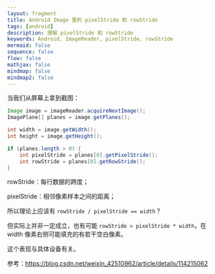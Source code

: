 ```yaml
---
layout: fragment
title: Android Image 里的 pixelStride 和 rowStride
tags: [android]
description: 理解 pixelStride 和 rowStride
keywords: Android, ImageReader, pixelStride, rowStride
mermaid: false
sequence: false
flow: false
mathjax: false
mindmap: false
mindmap2: false
---
```


当我们从屏幕上拿到截图：

```java
Image image = imageReader.acquireNextImage();
ImagePlane[] planes = image.getPlanes();

int width = image.getWidth();
int height = image.getHeight();

if (planes.length > 0) {
    int pixelStride = planes[0].getPixelStride();
    int rowStride = planes[0].getRowStride();
}
```

rowStride：每行数据的跨度；

pixelStride：相邻像素样本之间的距离；

所以理论上应该有 `rowStride / pixelStride == width`？

但实际上并非一定成立，也有可能 `rowStride > pixelStride * width`，在 width 像素右侧可能填充的有若干空白像素。

这个表现与具体设备有关。

参考：<https://blog.csdn.net/weixin_42510962/article/details/114215062>
